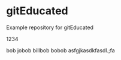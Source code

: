 # gitEducated
Example repository for gitEducated

1234

bob
jobob
billbob
bobob
asfgjkasdkfasdl.;fa


